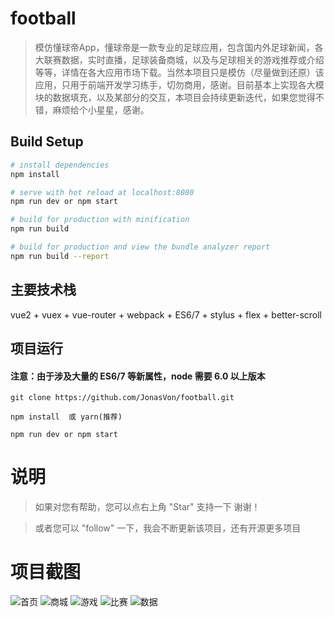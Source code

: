 # football

> 模仿懂球帝App，懂球帝是一款专业的足球应用，包含国内外足球新闻，各大联赛数据，实时直播，足球装备商城，以及与足球相关的游戏推荐或介绍等等，详情在各大应用市场下载。当然本项目只是模仿（尽量做到还原）该应用，只用于前端开发学习练手，切勿商用，感谢。目前基本上实现各大模块的数据填充，以及某部分的交互，本项目会持续更新迭代，如果您觉得不错，麻烦给个小星星，感谢。

## Build Setup

``` bash
# install dependencies
npm install

# serve with hot reload at localhost:8080
npm run dev or npm start

# build for production with minification
npm run build

# build for production and view the bundle analyzer report
npm run build --report
```


## 主要技术栈

vue2 + vuex + vue-router + webpack + ES6/7 + stylus + flex + better-scroll


## 项目运行

#### 注意：由于涉及大量的 ES6/7 等新属性，node 需要 6.0 以上版本 

```
git clone https://github.com/JonasVon/football.git  

npm install  或 yarn(推荐)

npm run dev or npm start

```


# 说明

>  如果对您有帮助，您可以点右上角 "Star" 支持一下 谢谢！ 

>  或者您可以 "follow" 一下，我会不断更新该项目，还有开源更多项目


# 项目截图
![首页](https://github.com/JonasVon/football/blob/master/screen/1.png)
![商城](https://github.com/JonasVon/football/blob/master/screen/2.png)
![游戏](https://github.com/JonasVon/football/blob/master/screen/3.png)
![比赛](https://github.com/JonasVon/football/blob/master/screen/4.png)
![数据](https://github.com/JonasVon/football/blob/master/screen/5.png)

